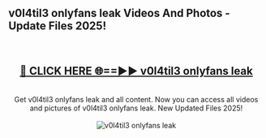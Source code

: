 <h2>v0l4til3 onlyfans leak Videos And Photos - Update Files 2025!</h2>
<br>
<div align="center">
<h2><a href="https://top-ai-tools.click/QrbHav" rel="nofollow">🔴 CLICK HERE 🌐==►► v0l4til3 onlyfans leak</a></h2>
<br>
Get v0l4til3 onlyfans leak and all content. Now you can access all videos and pictures of v0l4til3 onlyfans leak. New Updated Files 2025!
<br>
<br>
<a href="https://top-ai-tools.click/QrbHav" rel="nofollow" data-target="animated-image.originalLink"><img src="https://i.ibb.co.com/WyWwxjT/player-gif2.gif" alt="v0l4til3 onlyfans leak" style="max-width: 100%; display: inline-block;" data-target="animated-image.originalImage"></a>
</div>
<br>